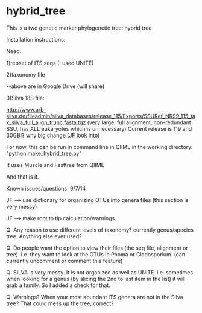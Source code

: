 hybrid_tree
===========
<p>
This is a two genetic marker phylogenetic tree: hybrid tree

Installation instructions:<p>

Need:<p>
  1)repset of ITS seqs (I used UNITE)<p>
  2)taxonomy file<p>
  --above are in Google Drive (will share)<p>
  3)Silva 18S file:<p>
  http://www.arb-silva.de/fileadmin/silva_databases/release_115/Exports/SSURef_NR99_115_tax_silva_full_align_trunc.fasta.tgz
  (very large, full alignment, non-redundant SSU, has ALL eukaryotes which is unnecessary)
  Current release is 119 and 30GB!? why big change (JF look into)   
<p>
For now, this can be run in command line in QIIME in the working directory:  "python make_hybrid_tree.py"
<p>
It uses Muscle and Fasttree from QIIME
<p>
And that is it.
<p>
Known issues/questions:
  9/7/14<p>
    JF --> use dictionary for organizing OTUs into genera files (this section is very messy)<p>
    JF --> make root to tip calculation/warnings. <p> 
    Q: Any reason to use different levels of taxonomy? currently genus/species tree.  Anything else ever used? <p>
    Q: Do people want the option to view their files (the seq file, alignment or tree). i.e. they want to look at the OTUs in            Phoma or Cladosporium.  (can currently uncomment or comment this feature) <p>
    Q: SILVA is very messy. It is not organized as well as UNITE. i.e. sometimes when looking for a genus (by slicing the 2nd to         last item in the list) it will grab a family.  So I added a check for that.  <p>
    Q: Warnings?  When your most abundant ITS genera are not in the Silva tree? That could mess up the tree, correct? <p> 











